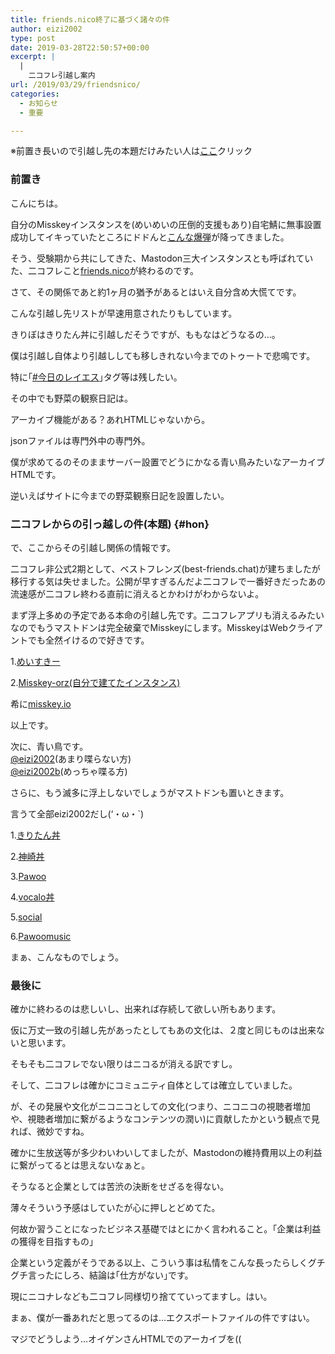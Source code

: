 ```yaml
---
title: friends.nico終了に基づく諸々の件
author: eizi2002
type: post
date: 2019-03-28T22:50:57+00:00
excerpt: |
  |
    二コフレ引越し案内
url: /2019/03/29/friendsnico/
categories:
  - お知らせ
  - 重要

---
```

※前置き長いので引越し先の本題だけみたい人は<a href="#hon">ここ</a>クリック

### 前置き
こんにちは。  

自分のMisskeyインスタンスを(めいめいの圧倒的支援もあり)自宅鯖に無事設置成功してイキっていたところにドドんと[こんな爆弾](https://blog.nicovideo.jp/niconews/105071.html)が降ってきました。  

そう、受験期から共にしてきた、Mastodon三大インスタンスとも呼ばれていた、二コフレこと[friends.nico](https://friends.nico/)が終わるのです。  

さて、その関係であと約1ヶ月の猶予があるとはいえ自分含め大慌てです。  

こんな引越し先リストが早速用意されたりもしています。  

きりぼはきりたん丼に引越しだそうですが、ももなはどうなるの…。  

僕は引越し自体より引越ししても移しきれない今までのトゥートで悲鳴です。  

特に｢[#今日のレイエス](https://friends.nico/tags/%E4%BB%8A%E6%97%A5%E3%81%AE%E3%83%AC%E3%82%A4%E3%82%A8%E3%82%B9)｣タグ等は残したい。  

その中でも野菜の観察日記は。  

アーカイブ機能がある？あれHTMLじゃないから。  

jsonファイルは専門外中の専門外。  

僕が求めてるのそのままサーバー設置でどうにかなる青い鳥みたいなアーカイブHTMLです。  

逆いえばサイトに今までの野菜観察日記を設置したい。  

### 二コフレからの引っ越しの件(本題) {#hon}
で、ここからその引越し関係の情報です。  

二コフレ非公式2期として、ベストフレンズ(best-friends.chat)が建ちましたが移行する気は失せました。公開が早すぎるんだよ二コフレで一番好きだったあの流速感が二コフレ終わる直前に消えるとかわけがわからないよ。  

まず浮上多めの予定である本命の引越し先です。二コフレアプリも消えるみたいなのでもうマストドンは完全破棄でMisskeyにします。MisskeyはWebクライアントでも全然イけるので好きです。  

1.[めいすきー](https://misskey.m544.net/@eizi2002/)  

2.[Misskey-orz(自分で建てたインスタンス)](https://eizi2002.orz.hm/@eizi2002)  

希に[misskey.io](https://misskey.io/@eizi2002)  

以上です。  

次に、青い鳥です。  
[@eizi2002](https://twitter.com/eizi2002)(あまり喋らない方)  
[@eizi2002b](https://twitter.com/eizi2002b)(めっちゃ喋る方)  

さらに、もう滅多に浮上しないでしょうがマストドンも置いときます。  

言うて全部eizi2002だし(‘・ω・`)  

1.[きりたん丼](https://kiritan.work/@eizi2002)  

2.[神崎丼](https://knzk.me/@eizi2002)  

3.[Pawoo](https://pawoo.net/@eizi2002)  

4.[vocalo丼](https://vocalodon.net/@eizi2002)  

5.[social](https://mastodon.social/@eizi2002)  

6.[Pawoomusic](https://music.pawoo.net/@eizi2002)  

まぁ、こんなものでしょう。  

### 最後に
確かに終わるのは悲しいし、出来れば存続して欲しい所もあります。  

仮に万丈一致の引越し先があったとしてもあの文化は、２度と同じものは出来ないと思います。  

そもそも二コフレでない限りはニコるが消える訳ですし。  

そして、二コフレは確かにコミュニティ自体としては確立していました。  

が、その発展や文化がニコニコとしての文化(つまり、ニコニコの視聴者増加や、視聴者増加に繋がるようなコンテンツの潤い)に貢献したかという観点で見れば、微妙ですね。  

 確かに生放送等が多少わいわいしてましたが、Mastodonの維持費用以上の利益に繋がってるとは思えないなぁと。  

そうなると企業としては苦渋の決断をせざるを得ない。  

薄々そういう予感はしていたが心に押しとどめてた。  

何故か習うことになったビジネス基礎ではとにかく言われること。｢企業は利益の獲得を目指すもの｣  

企業という定義がそうである以上、こういう事は私情をこんな長ったらしくグチグチ言ったにしろ、結論は｢仕方がない｣です。  

現にニコナレなども二コフレ同様切り捨てていってますし。はい。  

まぁ、僕が一番あれだと思ってるのは…エクスポートファイルの件ですはい。  

マジでどうしよう…オイゲンさんHTMLでのアーカイブを((